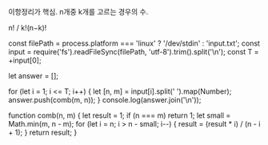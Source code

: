 이항정리가 핵심.
n개중 k개를 고르는 경우의 수.


n! / k!(n−k)!

​const filePath = process.platform === 'linux' ? '/dev/stdin' : 'input.txt';
const input = require('fs').readFileSync(filePath, 'utf-8').trim().split('\n');
const T = +input[0];

let answer = [];

for (let i = 1; i <= T; i++) {
  let [n, m] = input[i].split(' ').map(Number);
  answer.push(comb(m, n));
}
console.log(answer.join('\n'));

function comb(n, m) {
  let result = 1;
  if (n === m) return 1;
  let small = Math.min(m, n - m);
  for (let i = n; i > n - small; i--) {
    result = (result * i) / (n - i + 1);
  }
  return result;
}

